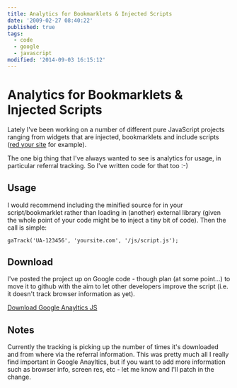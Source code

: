 ```yaml
---
title: Analytics for Bookmarklets & Injected Scripts
date: '2009-02-27 08:40:22'
published: true
tags:
  - code
  - google
  - javascript
modified: '2014-09-03 16:15:12'
---
```

# Analytics for Bookmarklets & Injected Scripts

Lately I've been working on a number of different pure JavaScript projects ranging from widgets that are injected, bookmarklets and include scripts ([red your site](http://redyoursite.com/) for example).

The one big thing that I've always wanted to see is analytics for usage, in particular referral tracking. So I've written code for that too :-)

<!--more-->
## Usage

I would recommend including the minified source for in your script/bookmarklet rather than loading in (another) external library (given the whole point of your code might be to inject a tiny bit of code).  Then the call is simple:

<pre><code>gaTrack('UA-123456', 'yoursite.com', '/js/script.js');</code></pre>

## Download

I've posted the project up on Google code - though plan (at some point...) to move it to github with the aim to let other developers improve the script (i.e. it doesn't track browser information as yet).

[Download Google Anayltics JS](http://code.google.com/p/google-analytics-js/downloads/list)

## Notes

Currently the tracking is picking up the number of times it's downloaded and from where via the referral information. This was pretty much all I really find important in Google Anayltics, but if you want to add more information such as browser info, screen res, etc - let me know and I'll patch in the change.
